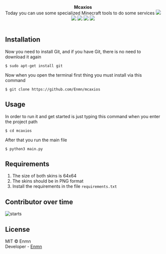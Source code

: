<p align="center">
<b>Mcaxios</b><br>
Today you can use some specialized Minecraft tools to do some services
<a target="_blank" href="LICENSE" title="License: MIT"><img src="https://img.shields.io/badge/License-MIT-green.svg"></a>
<a target="_blank" href="https://www.python.org/downloads/release/python-390/"><img src="https://img.shields.io/badge/Python-3.9-blue.svg"></a>
<a target="_blank" href='.version'><img src="https://img.shields.io/badge/Release-1.2-orange"></a>
<a target="_blank" href="https://github.com/Enmn"><img src="https://badgen.net/badge/GitHub/Developer/color?icon=github"></a>
<a target="_blank" href="https://github.com/Enmn/mcaxios/stargazers/"><img src="https://img.shields.io/github/stars/Enmn/mcaxios.svg?style=social&label=Star&maxAge=2592000"></a>
<br>
<br>
</p>

## Installation
Now you need to install Git, and if you have Git, there is no need to download it again
```console
$ sudo apt-get install git
```
Now when you open the terminal first thing you must install via this command
```console
$ git clone https://github.com/Enmn/mcaxios
```
## Usage
In order to run it and get started is just typing this command when you enter the project path
```console
$ cd mcaxios
```
After that you run the main file
```console
$ python3 main.py
```


## Requirements
1. The size of both skins is 64x64<br/>
2. The skins should be in PNG format<br/>
3. Install the requirements in the file <code>requirements.txt</code>

## Contributor over time
<img src="https://contributor-overtime-api.git-contributor.com/contributors-svg?chart=contributorOverTime&repo=Enmn/mcaxios" alt='starts'>

## License
MIT © Enmn</br>
Developer - [Enmn](https://github.com/Enmn)
